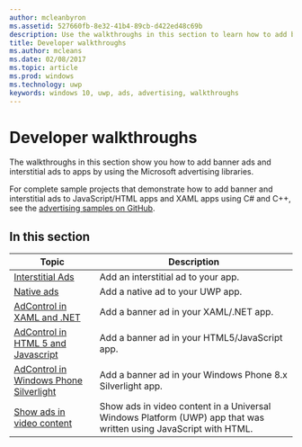 ```yaml
---
author: mcleanbyron
ms.assetid: 527660fb-8e32-41b4-89cb-d422ed48c69b
description: Use the walkthroughs in this section to learn how to add banner ads and interstitial ads to apps by using the Microsoft advertising libraries.
title: Developer walkthroughs
ms.author: mcleans
ms.date: 02/08/2017
ms.topic: article
ms.prod: windows
ms.technology: uwp
keywords: windows 10, uwp, ads, advertising, walkthroughs
---
```


# Developer walkthroughs

The walkthroughs in this section show you how to add banner ads and interstitial ads to apps by using the Microsoft advertising libraries.

For complete sample projects that demonstrate how to add banner and interstitial ads to JavaScript/HTML apps and XAML apps using C# and C++, see the [advertising samples on GitHub](http://aka.ms/githubads).

## In this section

|  Topic    | Description |               
|----------|-------|
| [Interstitial Ads](interstitial-ads.md)    | Add an interstitial ad to your app.       |
| [Native ads](native-ads.md)       | Add a native ad to your UWP app.  |
| [AdControl in XAML and .NET](adcontrol-in-xaml-and--net.md)     | Add a banner ad in your XAML/.NET app.        |
| [AdControl in HTML 5 and Javascript](adcontrol-in-html-5-and-javascript.md)     | Add a banner ad in your HTML5/JavaScript app.        |
| [AdControl in Windows Phone Silverlight](adcontrol-in-windows-phone-silverlight.md)       | Add a banner ad in your Windows Phone 8.x Silverlight app. |
| [Show ads in video content](add-advertisements-to-video-content.md)     |  Show ads in video content in a Universal Windows Platform (UWP) app that was written using JavaScript with HTML. |



 

 
